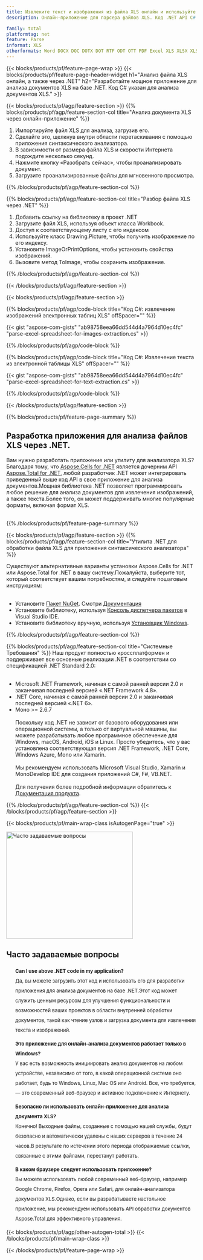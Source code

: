 ```yaml
---
title: Извлеките текст и изображения из файла XLS онлайн и используйте .NET.
description: Онлайн-приложение для парсера файлов XLS. Код .NET API C# для извлечения текста в строках и ячейках из таблиц XLS.

family: total
platformtag: net
feature: Parse
informat: XLS
otherformats: Word DOCX DOC DOTX DOT RTF ODT OTT PDF Excel XLS XLSX XLSM XLSB ODS Powerpoint PPT PPTX ODP
---
```

{{< blocks/products/pf/feature-page-wrap >}}
{{< blocks/products/pf/feature-page-header-widget h1="Анализ файла XLS онлайн, а также через .NET" h2="Разработайте мощное приложение для анализа документов XLS на базе .NET. Код C# указан для анализа документов XLS." >}}

{{< blocks/products/pf/agp/feature-section >}}
{{% blocks/products/pf/agp/feature-section-col title="Анализ документа XLS через онлайн-приложение" %}}

1. Импортируйте файл XLS для анализа, загрузив его.
1. Сделайте это, щелкнув внутри области перетаскивания с помощью приложения синтаксического анализатора.
1. В зависимости от размера файла XLS и скорости Интернета подождите несколько секунд.
1. Нажмите кнопку «Разобрать сейчас», чтобы проанализировать документ.
1. Загрузите проанализированные файлы для мгновенного просмотра.

{{% /blocks/products/pf/agp/feature-section-col %}}

{{% blocks/products/pf/agp/feature-section-col title="Разбор файла XLS через .NET" %}}

1. Добавить ссылку на библиотеку в проект .NET
1. Загрузите файл XLS, используя объект класса Workbook.
1. Доступ к соответствующему листу с его индексом
1. Используйте класс Drawing.Picture, чтобы получить изображение по его индексу.
1. Установите ImageOrPrintOptions, чтобы установить свойства изображений.
1. Вызовите метод ToImage, чтобы сохранить изображение.

{{% /blocks/products/pf/agp/feature-section-col %}}

{{< /blocks/products/pf/agp/feature-section >}}

{{< blocks/products/pf/agp/feature-section >}}

{{% blocks/products/pf/agp/code-block title="Код C#: извлечение изображений электронных таблиц XLS" offSpacer="" %}}

{{< gist "aspose-com-gists" "ab98758eea66dd544d4a7964d10ec4fc" "parse-excel-spreadsheet-for-images-extraction.cs" >}}

{{% /blocks/products/pf/agp/code-block %}}

{{% blocks/products/pf/agp/code-block title="Код C#: Извлечение текста из электронной таблицы XLS" offSpacer="" %}}

{{< gist "aspose-com-gists" "ab98758eea66dd544d4a7964d10ec4fc" "parse-excel-spreadsheet-for-text-extraction.cs" >}}

{{% /blocks/products/pf/agp/code-block %}}


{{< /blocks/products/pf/agp/feature-section >}}

{{% blocks/products/pf/feature-page-summary %}}

<h2>Разработка приложения для анализа файлов XLS через .NET.</h2>

Вам нужно разработать приложение или утилиту для анализатора XLS? Благодаря тому, что [Aspose.Cells for .NET](https://products.aspose.com/cells/ru/net/) является дочерним API [Aspose.Total for .NET](https://products.aspose.com/total/ru/net/), любой разработчик .NET может интегрировать приведенный выше код API в свое приложение для анализа документов.Мощная библиотека .NET позволяет программировать любое решение для анализа документов для извлечения изображений, а также текста.Более того, он может поддерживать многие популярные форматы, включая формат XLS.<br /><br />

{{% /blocks/products/pf/feature-page-summary %}}

{{< blocks/products/pf/agp/feature-section >}}
{{% blocks/products/pf/agp/feature-section-col title="Утилита .NET для обработки файла XLS для приложения синтаксического анализатора" %}}

Существуют альтернативные варианты установки Aspose.Cells for .NET или Aspose.Total for .NET в вашу систему.Пожалуйста, выберите тот, который соответствует вашим потребностям, и следуйте пошаговым инструкциям:<br /><br />

- Установите [Пакет NuGet](https://www.nuget.org/packages/Aspose.Cells/). Смотри [Документация](https://docs.aspose.com/cells/net/installation/)
- Установите библиотеку, используя [Консоль диспетчера пакетов](https://docs.aspose.com/cells/net/installation/#install-asposecells-using-package-manager-gui) в Visual Studio IDE.
- Установите библиотеку вручную, используя [Установщик Windows](https://docs.aspose.com/cells/net/installing-aspose-cells-on-windows/).

{{% /blocks/products/pf/agp/feature-section-col %}}

{{% blocks/products/pf/agp/feature-section-col title="Системные Требования" %}}
Наш продукт полностью кроссплатформен и поддерживает все основные реализации .NET в соответствии со спецификацией .NET Standard 2.0:<br /><br />

- Microsoft .NET Framework, начиная с самой ранней версии 2.0 и заканчивая последней версией «.NET Framework 4.8».
- .NET Core, начиная с самой ранней версии 2.0 и заканчивая последней версией «.NET 6».
- Моно >= 2.6.7
<br /><br />
Поскольку код .NET не зависит от базового оборудования или операционной системы, а только от виртуальной машины, вы можете разрабатывать любое программное обеспечение для Windows, macOS, Android, iOS и Linux. Просто убедитесь, что у вас установлена соответствующая версия .NET Framework, .NET Core, Windows Azure, Mono или Xamarin.<br /><br />
Мы рекомендуем использовать Microsoft Visual Studio, Xamarin и MonoDevelop IDE для создания приложений C#, F#, VB.NET.
<br /><br />
Для получения более подробной информации обратитесь к [Документация продукта](https://docs.aspose.com/cells/net/system-requirements/).

{{% /blocks/products/pf/agp/feature-section-col %}}
{{< /blocks/products/pf/agp/feature-section >}}


{{< blocks/products/pf/main-wrap-class isAutogenPage="true" >}}

<style>.howtolist li{margin-right: 0!important;line-height: 26px;position: relative;margin-bottom: 10px;font-size: 13px;list-style-type: none;}</style>
<div class="col-md-12 tl bg-gray-dark howtolist section">
  <a class="anchor" name="faqpage"></a>
  <div class="container tl dflex" itemscope="" itemtype="https://schema.org/FAQPage">
      <div class="col-md-4 howtosectiongfx">
          <img class="social-panel-hide-on-mobile" src="https://www.groupdocs.cloud/templates/brand/images/groupdocs/conversion/groupdocs_conversion-brand.png" alt="Часто задаваемые вопросы" width="335" height="283">
      </div>
      <div class="howtosection col-md-8">
          <div>
              <h2>Часто задаваемые вопросы</h2>
              <ul>
                  <li itemscope="" itemprop="mainEntity" itemtype="https://schema.org/Question">
                      <div>
                          <span itemprop="name"><b>Can I use above .NET code in my application?</b></span>
                      </div>
                      <div itemscope="" itemprop="acceptedAnswer" itemtype="https://schema.org/Answer">
                          <span itemprop="text">Да, вы можете загрузить этот код и использовать его для разработки приложения для анализа документов на базе .NET.Этот код может служить ценным ресурсом для улучшения функциональности и возможностей ваших проектов в области внутренней обработки документов, такой как чтение узлов и загрузка документа для извлечения текста и изображений.</span>
                      </div>
                  </li>
                  <li itemscope="" itemprop="mainEntity" itemtype="https://schema.org/Question">
                      <div>
                          <span itemprop="name"><b>Это приложение для онлайн-анализа документов работает только в Windows?</b></span>
                      </div>
                      <div itemscope="" itemprop="acceptedAnswer" itemtype="https://schema.org/Answer">
                          <span itemprop="text">У вас есть возможность инициировать анализ документов на любом устройстве, независимо от того, в какой операционной системе оно работает, будь то Windows, Linux, Mac OS или Android. Все, что требуется, — это современный веб-браузер и активное подключение к Интернету.</span>
                      </div>
                  </li>
                  <li itemscope="" itemprop="mainEntity" itemtype="https://schema.org/Question">
                      <div>
                          <span itemprop="name"><b>Безопасно ли использовать онлайн-приложение для анализа документа XLS?</b></span>
                      </div>
                      <div itemscope="" itemprop="acceptedAnswer" itemtype="https://schema.org/Answer">
                          <span itemprop="text">Конечно! Выходные файлы, созданные с помощью нашей службы, будут безопасно и автоматически удалены с наших серверов в течение 24 часов.В результате по истечении этого периода отображаемые ссылки, связанные с этими файлами, перестанут работать.</span>
                      </div>
                  </li>                 
                  <li itemscope="" itemprop="mainEntity" itemtype="https://schema.org/Question">
                      <div>
                          <span itemprop="name"><b>В каком браузере следует использовать приложение?</b></span>
                      </div>
                      <div itemscope="" itemprop="acceptedAnswer" itemtype="https://schema.org/Answer">
                          <span itemprop="text">Вы можете использовать любой современный веб-браузер, например Google Chrome, Firefox, Opera или Safari, для онлайн-анализатора документов XLS.Однако, если вы разрабатываете настольное приложение, мы рекомендуем использовать API обработки документов Aspose.Total для эффективного управления.</span>
                      </div>
                  </li>
              </ul>
          </div>
      </div>
  </div>

{{< blocks/products/pf/agp/other-autogen-total >}}
{{< /blocks/products/pf/main-wrap-class >}}

{{< /blocks/products/pf/feature-page-wrap >}}